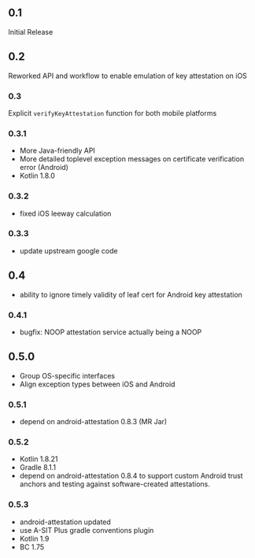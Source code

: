 ## 0.1
Initial Release

## 0.2
Reworked API and workflow to enable emulation of key attestation on iOS

### 0.3
Explicit `verifyKeyAttestation` function for both mobile platforms

### 0.3.1
- More Java-friendly API
- More detailed toplevel exception messages on certificate verification error (Android)
- Kotlin 1.8.0

### 0.3.2
- fixed iOS leeway calculation

### 0.3.3
- update upstream google code

## 0.4
- ability to ignore timely validity of leaf cert for Android key attestation

### 0.4.1
- bugfix: NOOP attestation service actually being a NOOP

## 0.5.0
- Group OS-specific interfaces
- Align exception types between iOS and Android
 
### 0.5.1
-  depend on android-attestation 0.8.3 (MR Jar)

### 0.5.2
- Kotlin 1.8.21
- Gradle 8.1.1
- depend on android-attestation 0.8.4 to support custom Android trust anchors and testing against software-created
  attestations.

### 0.5.3
- android-attestation updated
- use A-SIT Plus gradle conventions plugin
- Kotlin 1.9
- BC 1.75
